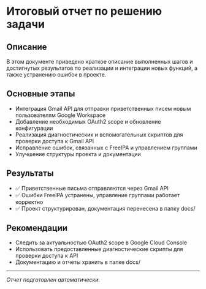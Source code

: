 # Итоговый отчет по решению задачи

## Описание
В этом документе приведено краткое описание выполненных шагов и достигнутых результатов по реализации и интеграции новых функций, а также устранению ошибок в проекте.

## Основные этапы
- Интеграция Gmail API для отправки приветственных писем новым пользователям Google Workspace
- Добавление необходимых OAuth2 scope и обновление конфигурации
- Реализация диагностических и вспомогательных скриптов для проверки доступа к Gmail API
- Исправление ошибок, связанных с FreeIPA и управлением группами
- Улучшение структуры проекта и документации

## Результаты
- ✅ Приветственные письма отправляются через Gmail API
- ✅ Ошибки FreeIPA устранены, управление группами работает корректно
- ✅ Проект структурирован, документация перенесена в папку docs/

## Рекомендации
- Следить за актуальностью OAuth2 scope в Google Cloud Console
- Использовать предоставленные диагностические скрипты для проверки доступа к API
- Документацию и отчеты хранить в папке docs/

---

_Отчет подготовлен автоматически._
